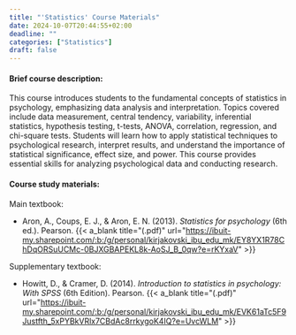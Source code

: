```yaml
---
title: "'Statistics' Course Materials"
date: 2024-10-07T20:44:55+02:00
deadline: ""
categories: ["Statistics"]
draft: false
---
```


#### Brief course description:

This course introduces students to the fundamental concepts of statistics in psychology, emphasizing data analysis and interpretation. Topics covered include data measurement, central tendency, variability, inferential statistics, hypothesis testing, t-tests, ANOVA, correlation, regression, and chi-square tests. Students will learn how to apply statistical techniques to psychological research, interpret results, and understand the importance of statistical significance, effect size, and power. This course provides essential skills for analyzing psychological data and conducting research.

#### Course study materials:

Main textbook:

* Aron, A., Coups, E. J., & Aron, E. N. (2013). *Statistics for psychology* (6th ed.). Pearson. {{< a_blank title="(.pdf)" url="https://ibuit-my.sharepoint.com/:b:/g/personal/kirjakovski_ibu_edu_mk/EY8YX1R78ChDqORSuUCMc-0BJXGBAPEKL8k-AoSJ_B_0qw?e=rKYxaV" >}}

Supplementary textbook:

* Howitt, D., & Cramer, D. (2014). *Introduction to statistics in psychology: With SPSS* (6th Edition). Pearson. {{< a_blank title="(.pdf)" url="https://ibuit-my.sharepoint.com/:b:/g/personal/kirjakovski_ibu_edu_mk/EVK61aTc5F9Justfth_5xPYBkVRlx7CBdAc8rrkygoK4IQ?e=UvcWLM" >}}
